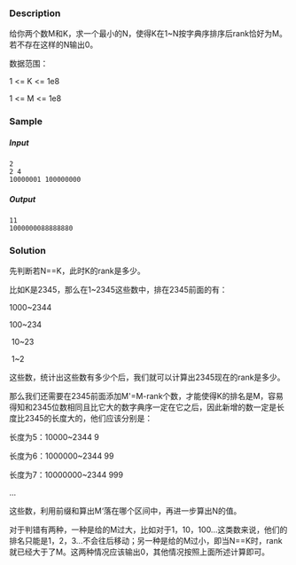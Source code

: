 ### Description

给你两个数M和K，求一个最小的N，使得K在1~N按字典序排序后rank恰好为M。若不存在这样的N输出0。

数据范围：

1 <= K <= 1e8

1 <= M <= 1e8

### Sample

##### Input

```
2
2 4
10000001 100000000
```

##### Output

```
11
1000000088888880
```

### Solution

先判断若N==K，此时K的rank是多少。

比如K是2345，那么在1~2345这些数中，排在2345前面的有：

1000~2344

  100~234

​    10~23

​      1~2

这些数，统计出这些数有多少个后，我们就可以计算出2345现在的rank是多少。

那么我们还需要在2345前面添加M'=M-rank个数，才能使得K的排名是M，容易得知和2345位数相同且比它大的数字典序一定在它之后，因此新增的数一定是长度比2345的长度大的，他们应该分别是：

长度为5：10000~2344 9

长度为6：1000000~2344 99

长度为7：10000000~2344 999

...

这些数，利用前缀和算出M‘落在哪个区间中，再进一步算出N的值。

对于判错有两种，一种是给的M过大，比如对于1，10，100...这类数来说，他们的排名只能是1，2，3...不会往后移动；另一种是给的M过小，即当N==K时，rank就已经大于了M。这两种情况应该输出0，其他情况按照上面所述计算即可。
